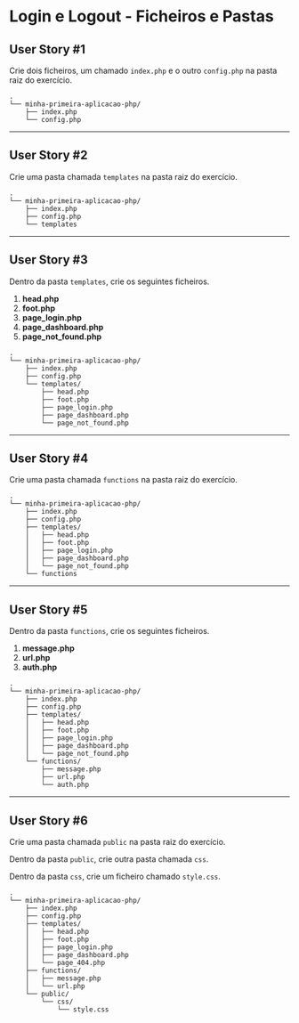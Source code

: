 Login e Logout - Ficheiros e Pastas
==============================

## User Story #1
Crie dois ficheiros, um chamado `index.php` e o outro `config.php` na pasta raiz do exercício.

```
.
└── minha-primeira-aplicacao-php/
    ├── index.php
    └── config.php
```

---

## User Story #2
Crie uma pasta chamada `templates` na pasta raiz do exercício.

```
.
└── minha-primeira-aplicacao-php/
    ├── index.php
    ├── config.php
    └── templates
```

---

## User Story #3
Dentro da pasta `templates`, crie os seguintes ficheiros.

1. **head.php**
2. **foot.php**
3. **page_login.php**
4. **page_dashboard.php**
5. **page_not_found.php**

```
.
└── minha-primeira-aplicacao-php/
    ├── index.php
    ├── config.php
    └── templates/
        ├── head.php
        ├── foot.php
        ├── page_login.php
        ├── page_dashboard.php
        └── page_not_found.php
```

---

## User Story #4
Crie uma pasta chamada `functions` na pasta raiz do exercício.

```
.
└── minha-primeira-aplicacao-php/
    ├── index.php
    ├── config.php
    ├── templates/
    │   ├── head.php
    │   ├── foot.php
    │   ├── page_login.php
    │   ├── page_dashboard.php
    │   └── page_not_found.php
    └── functions
```

---

## User Story #5
Dentro da pasta `functions`, crie os seguintes ficheiros.

1. **message.php**
2. **url.php**
2. **auth.php**

```
.
└── minha-primeira-aplicacao-php/
    ├── index.php
    ├── config.php
    ├── templates/
    │   ├── head.php
    │   ├── foot.php
    │   ├── page_login.php
    │   ├── page_dashboard.php
    │   └── page_not_found.php
    └── functions/
        ├── message.php
        ├── url.php
        └── auth.php
```

---

## User Story #6
Crie uma pasta chamada `public` na pasta raiz do exercício.

Dentro da pasta `public`, crie outra pasta chamada `css`.

Dentro da pasta `css`, crie um ficheiro chamado `style.css`.

```
.
└── minha-primeira-aplicacao-php/
    ├── index.php
    ├── config.php
    ├── templates/
    │   ├── head.php
    │   ├── foot.php
    │   ├── page_login.php
    │   ├── page_dashboard.php
    │   └── page_404.php
    ├── functions/
    │   ├── message.php
    │   └── url.php
    └── public/
        └── css/
            └── style.css
```